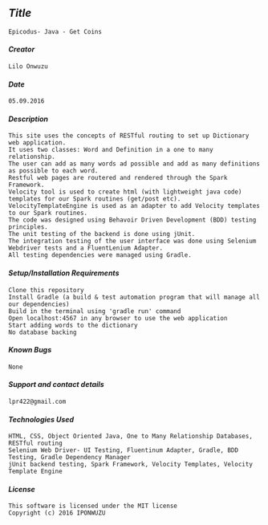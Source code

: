 ## _Title_
	Epicodus- Java - Get Coins
	
#### _Creator_
	Lilo Onwuzu 
	
#### _Date_
	05.09.2016

#### _Description_
	This site uses the concepts of RESTful routing to set up Dictionary web application. 
	It uses two classes: Word and Definition in a one to many relationship. 
	The user can add as many words ad possible and add as many definitions as possible to each word. 
	Restful web pages are routered and rendered through the Spark Framework. 
	Velocity tool is used to create html (with lightweight java code) templates for our Spark routines (get/post etc).
	VelocityTemplateEngine is used as an adapter to add Velocity templates to our Spark routines.	
	The code was designed using Behavoir Driven Development (BDD) testing principles. 
	The unit testing of the backend is done using jUnit. 
	The integration testing of the user interface was done using Selenium Webdriver tests and a FluentLenium Adapter. 
	All testing dependencies were managed using Gradle.

#### _Setup/Installation Requirements_	 
 	Clone this repository
	Install Gradle (a build & test automation program that will manage all our dependencies)
	Build in the terminal using 'gradle run' command
	Open localhost:4567 in any browser to use the web application
	Start adding words to the dictionary
	No database backing
	
#### _Known Bugs_
 	None

#### _Support and contact details_
	lpr422@gmail.com
	
#### _Technologies Used_
	HTML, CSS, Object Oriented Java, One to Many Relationship Databases, RESTful routing
	Selenium Web Driver- UI Testing, Fluentinum Adapter, Gradle, BDD Testing, Gradle Dependency Manager 
	jUnit backend testing, Spark Framework, Velocity Templates, Velocity Template Engine
 

#### _License_
	This software is licensed under the MIT license
	Copyright (c) 2016 IPONWUZU


